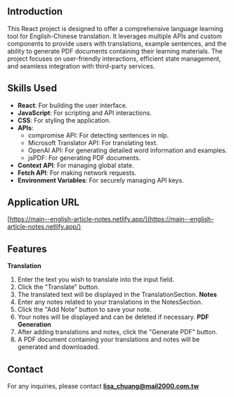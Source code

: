 ## Introduction
This React project is designed to offer a comprehensive language learning tool for English-Chinese translation. It leverages multiple APIs and custom components to provide users with translations, example sentences, and the ability to generate PDF documents containing their learning materials. The project focuses on user-friendly interactions, efficient state management, and seamless integration with third-party services.

## Skills Used
- **React**: For building the user interface.
- **JavaScript**: For scripting and API interactions.
- **CSS**: For styling the application.
- **APIs**:
    - compromise API: For detecting sentences in nlp.
    - Microsoft Translator API: For translating text.
    - OpenAI API: For generating detailed word information and examples.
    - jsPDF: For generating PDF documents.
- **Context API**: For managing global state.
- **Fetch API**: For making network requests.
- **Environment Variables**: For securely managing API keys.

## Application URL
[https://main--english-article-notes.netlify.app/](https://main--english-article-notes.netlify.app/)

## Features
**Translation**
1. Enter the text you wish to translate into the input field.
2. Click the "Translate" button.
3. The translated text will be displayed in the TranslationSection.
**Notes**
1. Enter any notes related to your translations in the NotesSection.
2. Click the "Add Note" button to save your note.
3. Your notes will be displayed and can be deleted if necessary.
**PDF Generation**
1. After adding translations and notes, click the "Generate PDF" button.
2. A PDF document containing your translations and notes will be generated and downloaded.

## Contact
For any inquiries, please contact [**lisa_chuang@mail2000.com.tw**](lisa_chuang@mail2000.com.tw)